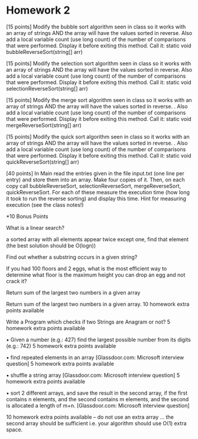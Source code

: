 # Homework 2

[15 points] Modify the bubble sort algorithm seen in class so it works with an array of strings AND the array will have the values sorted in reverse. Also add a local variable count (use long count) of the number of comparisons that were performed. Display it before exiting this method.   Call it:  static void bubbleReverseSort(string[] arr)

[15 points] Modify the selection sort algorithm seen in class so it works with an array of strings AND the array will have the values sorted in reverse. Also add a local variable count (use long count) of the number of comparisons that were performed. Display it before exiting this method.   Call it:  static void selectionReverseSort(string[] arr)

[15 points] Modify the merge sort algorithm seen in class so it works with an array of strings AND the array will have the values sorted in reverse. . Also add a local variable count (use long count) of the number of comparisons that were performed. Display it before exiting this method.   Call it:  static void mergeReverseSort(string[] arr)

[15 points] Modify the quick sort algorithm seen in class so it works with an array of strings AND the array will have the values sorted in reverse. . Also add a local variable count (use long count) of the number of comparisons that were performed. Display it before exiting this method.    Call it:  static void quickReverseSort(string[] arr)

[40 points] In Main read the entries given in the file input.txt (one line per entry) and store them into an array. Make four copies of it. Then, on each copy call bubbleReverseSort, selectionReverseSort, mergeReverseSort, quickReverseSort. For each of these measure the execution time (how long it took to run the reverse sorting) and display this time. Hint for measuring execution (see the class notes!)

*10 Bonus Points

What is a linear search?

a sorted array with all elements appear twice except one, find that element (the best solution
should be O(logn)) 

Find out whether a substring occurs in a given string?

If you had 100 floors and 2 eggs, what is the most efficient way to determine what floor is the
maximum height you can drop an egg and not crack it? 

Return sum of the largest two numbers in a given array

Return sum of the largest two numbers in a given array. 10 homework extra points available

Write a Program which checks if two Strings are Anagram or not? 5 homework extra points available

▪ Given a number (e.g.: 427) find the largest possible number from its digits (e.g.: 742) 5 homework extra points available

▪ find repeated elements in an array [Glassdoor.com: Microsoft interview question] 5 homework extra points available

▪ shuffle a string array [Glassdoor.com: Microsoft interview question] 5 homework extra points available

▪ sort 2 different arrays, and save the result in the second array, if the first contains n elements, and the second contains m elements, and the second is allocated a length of m+n. [Glassdoor.com: Microsoft interview question]

10 homework extra points available –
do not use an extra array ... the second array should be sufficient
i.e. your algorithm should use O(1) extra space.